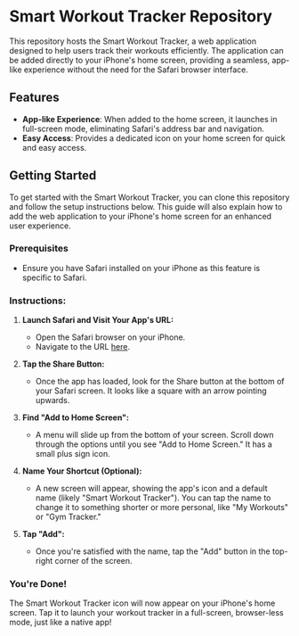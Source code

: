 # Smart Workout Tracker Repository

This repository hosts the Smart Workout Tracker, a web application designed to help users track their workouts efficiently. The application can be added directly to your iPhone's home screen, providing a seamless, app-like experience without the need for the Safari browser interface.

## Features

- **App-like Experience**: When added to the home screen, it launches in full-screen mode, eliminating Safari's address bar and navigation.
- **Easy Access**: Provides a dedicated icon on your home screen for quick and easy access.

## Getting Started

To get started with the Smart Workout Tracker, you can clone this repository and follow the setup instructions below. This guide will also explain how to add the web application to your iPhone's home screen for an enhanced user experience.

### Prerequisites

- Ensure you have Safari installed on your iPhone as this feature is specific to Safari.

### Instructions:

1. **Launch Safari and Visit Your App's URL:**
   - Open the Safari browser on your iPhone.
   - Navigate to the URL  [here](https://adamwenn.github.io/gym/).

2. **Tap the Share Button:**
   - Once the app has loaded, look for the Share button at the bottom of your Safari screen. It looks like a square with an arrow pointing upwards.

3. **Find "Add to Home Screen":**
   - A menu will slide up from the bottom of your screen. Scroll down through the options until you see "Add to Home Screen." It has a small plus sign icon.

4. **Name Your Shortcut (Optional):**
   - A new screen will appear, showing the app's icon and a default name (likely "Smart Workout Tracker"). You can tap the name to change it to something shorter or more personal, like "My Workouts" or "Gym Tracker."

5. **Tap "Add":**
   - Once you're satisfied with the name, tap the "Add" button in the top-right corner of the screen.

### You're Done!

The Smart Workout Tracker icon will now appear on your iPhone's home screen. Tap it to launch your workout tracker in a full-screen, browser-less mode, just like a native app!
